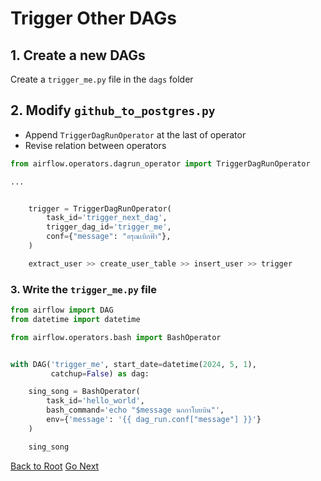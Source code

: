 # Trigger Other DAGs

## 1. Create a new DAGs

Create a `trigger_me.py` file in the `dags` folder

## 2. Modify `github_to_postgres.py`

- Append `TriggerDagRunOperator` at the last of operator
- Revise relation between operators

```python {"id":"01HYPZRSMWQ072TJ6JEG5B1MY1"}
from airflow.operators.dagrun_operator import TriggerDagRunOperator

...


    trigger = TriggerDagRunOperator(
        task_id='trigger_next_dag',
        trigger_dag_id='trigger_me',
        conf={"message": "อรุณเบิกฟ้า"},
    )

    extract_user >> create_user_table >> insert_user >> trigger

```

### 3. Write the `trigger_me.py` file

```python {"id":"01HYPZRSMWQ072TJ6JEJ7PSEA3"}
from airflow import DAG
from datetime import datetime

from airflow.operators.bash import BashOperator


with DAG('trigger_me', start_date=datetime(2024, 5, 1),
         catchup=False) as dag:

    sing_song = BashOperator(
        task_id='hello_world',
        bash_command='echo "$message นกกาโบยบิน"',
        env={'message': '{{ dag_run.conf["message"] }}'}
    )

    sing_song

```

[Back to Root](../../README.md)
[Go Next](../chapter-10/README.md)
